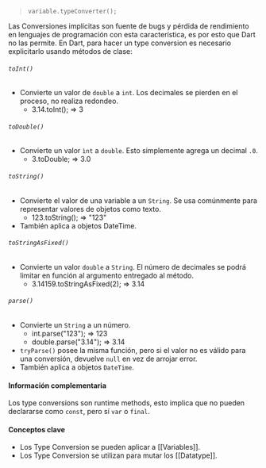 >`variable.typeConverter();`

Las Conversiones implícitas son fuente de bugs y pérdida de rendimiento en lenguajes de programación con esta característica, es por esto que Dart no las permite. En Dart, para hacer un type conversion es necesario explicitarlo usando métodos de clase:

###### ``toInt()``
- Convierte un valor de ``double`` a ``int``. Los decimales se pierden en el proceso, no realiza redondeo.
	- 3.14.toInt(); => 3
###### ``toDouble()`` 
- Convierte un valor `ìnt` a `double`. Esto simplemente agrega un decimal ``.0``.
	- 3.toDouble; => 3.0
###### ``toString()`` 
- Convierte el valor de una variable a un `String`. Se usa comúnmente para representar valores de objetos como texto.
	- 123.toString(); => "123"
- También aplica a objetos DateTime.
###### ``toStringAsFixed()``
- Convierte un valor `double` a ``String``. El número de decimales se podrá limitar en función al argumento entregado al método.
	- 3.14159.toStringAsFixed(2); => 3.14
###### ``parse()``
- Convierte un `String` a un número. 
	- int.parse("123");    => 123
	- double.parse("3.14"); => 3.14
- ``tryParse()`` posee la misma función, pero si el valor no es válido para una conversión, devuelve ``null`` en vez de arrojar error.
- También aplica a objetos ``DateTime``. 

#### Información complementaria
Los type conversions son runtime methods, esto implica que no pueden declararse como ``const``, pero sí ``var`` o `final`.

#### Conceptos clave
- Los Type Conversion se pueden aplicar a [[Variables]].
- Los Type Conversion se utilizan para mutar los [[Datatype]].